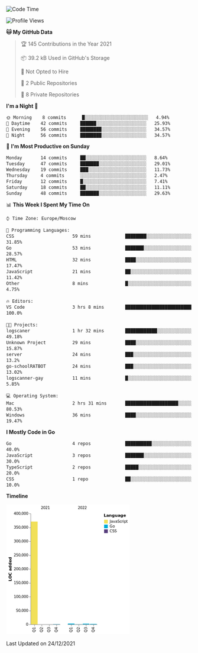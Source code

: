 <!--START_SECTION:waka-->
![Code Time](http://img.shields.io/badge/Code%20Time-70%20hrs%2019%20mins-blue)

![Profile Views](http://img.shields.io/badge/Profile%20Views-26-blue)

**🐱 My GitHub Data** 

> 🏆 145 Contributions in the Year 2021
 > 
> 📦 39.2 kB Used in GitHub's Storage 
 > 
> 🚫 Not Opted to Hire
 > 
> 📜 2 Public Repositories 
 > 
> 🔑 8 Private Repositories  
 > 
**I'm a Night 🦉** 

```text
🌞 Morning    8 commits      █░░░░░░░░░░░░░░░░░░░░░░░░   4.94% 
🌆 Daytime    42 commits     ██████░░░░░░░░░░░░░░░░░░░   25.93% 
🌃 Evening    56 commits     ████████░░░░░░░░░░░░░░░░░   34.57% 
🌙 Night      56 commits     ████████░░░░░░░░░░░░░░░░░   34.57%

```
📅 **I'm Most Productive on Sunday** 

```text
Monday       14 commits     ██░░░░░░░░░░░░░░░░░░░░░░░   8.64% 
Tuesday      47 commits     ███████░░░░░░░░░░░░░░░░░░   29.01% 
Wednesday    19 commits     ███░░░░░░░░░░░░░░░░░░░░░░   11.73% 
Thursday     4 commits      ░░░░░░░░░░░░░░░░░░░░░░░░░   2.47% 
Friday       12 commits     █░░░░░░░░░░░░░░░░░░░░░░░░   7.41% 
Saturday     18 commits     ██░░░░░░░░░░░░░░░░░░░░░░░   11.11% 
Sunday       48 commits     ███████░░░░░░░░░░░░░░░░░░   29.63%

```


📊 **This Week I Spent My Time On** 

```text
⌚︎ Time Zone: Europe/Moscow

💬 Programming Languages: 
CSS                      59 mins             ████████░░░░░░░░░░░░░░░░░   31.85% 
Go                       53 mins             ███████░░░░░░░░░░░░░░░░░░   28.57% 
HTML                     32 mins             ████░░░░░░░░░░░░░░░░░░░░░   17.47% 
JavaScript               21 mins             ██░░░░░░░░░░░░░░░░░░░░░░░   11.42% 
Other                    8 mins              █░░░░░░░░░░░░░░░░░░░░░░░░   4.75%

🔥 Editors: 
VS Code                  3 hrs 8 mins        █████████████████████████   100.0%

🐱‍💻 Projects: 
logscaner                1 hr 32 mins        ████████████░░░░░░░░░░░░░   49.18% 
Unknown Project          29 mins             ████░░░░░░░░░░░░░░░░░░░░░   15.87% 
server                   24 mins             ███░░░░░░░░░░░░░░░░░░░░░░   13.2% 
go-schoolRATBOT          24 mins             ███░░░░░░░░░░░░░░░░░░░░░░   13.02% 
logscanner-gay           11 mins             █░░░░░░░░░░░░░░░░░░░░░░░░   5.85%

💻 Operating System: 
Mac                      2 hrs 31 mins       ████████████████████░░░░░   80.53% 
Windows                  36 mins             ████░░░░░░░░░░░░░░░░░░░░░   19.47%

```

**I Mostly Code in Go** 

```text
Go                       4 repos             ██████████░░░░░░░░░░░░░░░   40.0% 
JavaScript               3 repos             ███████░░░░░░░░░░░░░░░░░░   30.0% 
TypeScript               2 repos             █████░░░░░░░░░░░░░░░░░░░░   20.0% 
CSS                      1 repo              ██░░░░░░░░░░░░░░░░░░░░░░░   10.0%

```


**Timeline**

![Chart not found](https://raw.githubusercontent.com/jeezft/jeezft/main/charts/bar_graph.png) 


 Last Updated on 24/12/2021
<!--END_SECTION:waka-->

